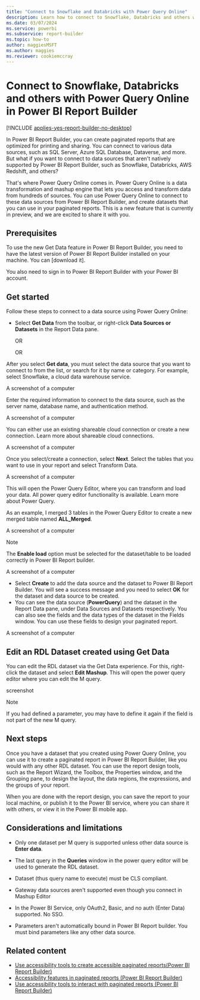 ```yaml
---
title: "Connect to Snowflake and Databricks with Power Query Online"
description: Learn how to connect to Snowflake, Databricks and others with Power Query Online in Power BI Report Builder.
ms.date: 03/07/2024
ms.service: powerbi
ms.subservice: report-builder
ms.topic: how-to
author: maggiesMSFT
ms.author: maggies
ms.reviewer: cookiemccray
---
```

# Connect to Snowflake, Databricks and others with Power Query Online in Power BI Report Builder

[!INCLUDE [applies-yes-report-builder-no-desktop](../../includes/applies-yes-report-builder-no-desktop.md)]

In Power BI Report Builder, you can create paginated reports that are optimized for printing and sharing. You can connect to various data sources, such as SQL Server, Azure SQL Database, Dataverse, and more. But what if you want to connect to data sources that aren't natively supported by Power BI Report Builder, such as Snowflake, Databricks, AWS Redshift, and others? 

That's where Power Query Online comes in. Power Query Online is a data transformation and mashup engine that lets you access and transform data from hundreds of sources. You can use Power Query Online to connect to these data sources from Power BI Report Builder, and create datasets that you can use in your paginated reports. This is a new feature that is currently in preview, and we are excited to share it with you.  

## Prerequisites 

To use the new Get Data feature in Power BI Report Builder, you need to have the latest version of Power BI Report Builder installed on your machine. You can [download it].  

You also need to sign in to Power BI Report Builder with your Power BI account.

## Get started 

Follow these steps to connect to a data source using Power Query Online: 

- Select **Get Data** from the toolbar, or right-click **Data Sources or Datasets** in the Report Data pane. 

 

    OR 

 

    OR 


After you select **Get data**, you must select the data source that you want to connect to from the list, or search for it by name or category. For example, select Snowflake, a cloud data warehouse service. 

A screenshot of a computer


Enter the required information to connect to the data source, such as the server name, database name, and authentication method.  

A screenshot of a computer



You can either use an existing shareable cloud connection or create a new connection. Learn more about shareable cloud connections. 

A screenshot of a computer



Once you select/create a connection, select **Next**. Select the tables that you want to use in your report and select Transform Data.  

A screenshot of a computer



This will open the Power Query Editor, where you can transform and load your data. All power query editor functionality is available. Learn more about Power Query. 

As an example, I merged 3 tables in the Power Query Editor to create a new merged table named **ALL_Merged**. 

A screenshot of a computer

> [!NOTE]
> The **Enable load** option must be selected for the dataset/table to be loaded correctly in Power BI Report builder. 

A screenshot of a computer



- Select **Create** to add the data source and the dataset to Power BI Report Builder. You will see a success message and you need to select **OK** for the dataset and data source to be created. 
- You can see the data source (**PowerQuery**) and the dataset in the Report Data pane, under Data Sources and Datasets respectively. You can also see the fields and the data types of the dataset in the Fields window. You can use these fields to design your paginated report. 

 

A screenshot of a computer

 

 

## Edit an RDL Dataset created using Get Data 

You can edit the RDL dataset via the Get Data experience. For this, right-click the dataset and select **Edit Mashup**. This will open the power query editor where you can edit the M query. 

screenshot

> [!NOTE]
> If you had defined a parameter, you may have to define it again if the field is not part of the new M query. 

## Next steps 

Once you have a dataset that you created using Power Query Online, you can use it to create a paginated report in Power BI Report Builder, like you would with any other RDL dataset. You can use the report design tools, such as the Report Wizard, the Toolbox, the Properties window, and the Grouping pane, to design the layout, the data regions, the expressions, and the groups of your report. 

When you are done with the report design, you can save the report to your local machine, or publish it to the Power BI service, where you can share it with others, or view it in the Power BI mobile app. 

## Considerations and limitations

- Only one dataset per M query is supported unless other data source is **Enter data**. 

- The last query in the **Queries** window in the power query editor will be used to generate the RDL dataset.  

- Dataset (thus query name to execute) must be CLS compliant. 

- Gateway data sources aren't supported even though you connect in Mashup Editor 

- In the Power BI Service,  only OAuth2, Basic, and no auth (Enter Data) supported.  No SSO. 

- Parameters aren't automatically bound in Power BI Report builder. You must bind parameters like any other data source.

## Related content  

- [Use accessibility tools to create accessible paginated reports(Power BI Report Builder)](paginated-use-accessibility-tools.md)
- [Accessibility features in paginated reports (Power BI Report Builder)](paginated-create-accessible-reports.md)
- [Use accessibility tools to interact with paginated reports (Power BI Report Builder)](paginated-consume-accessible-reports.md)
